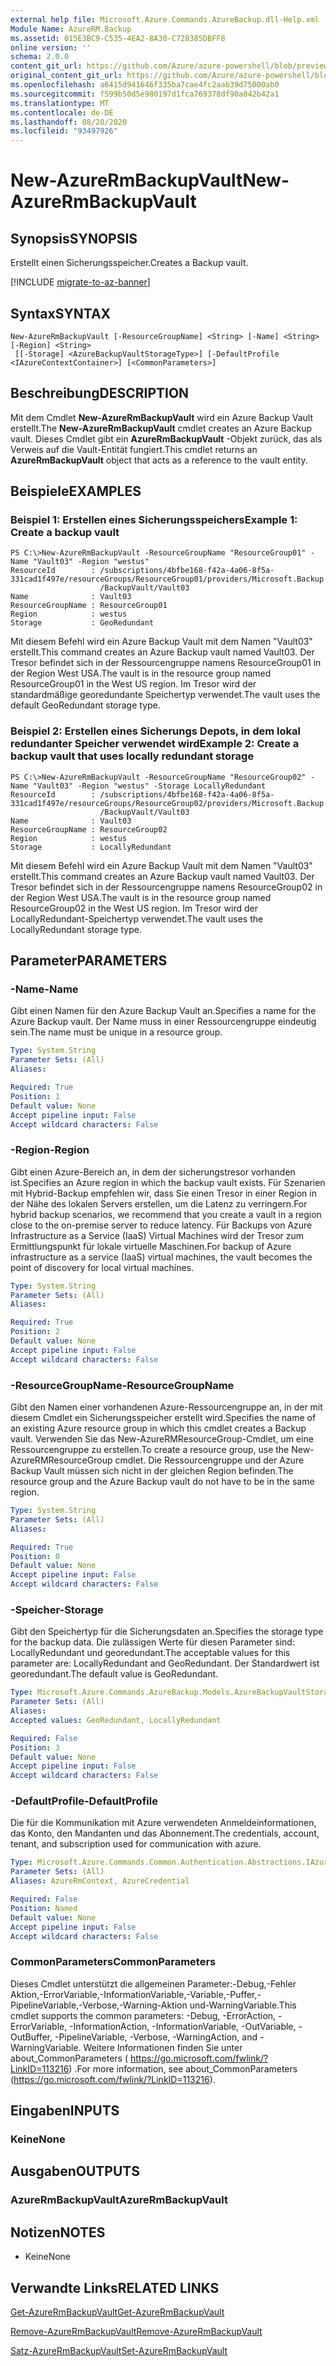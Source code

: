 ```yaml
---
external help file: Microsoft.Azure.Commands.AzureBackup.dll-Help.xml
Module Name: AzureRM.Backup
ms.assetid: 015E3BC9-C535-4EA2-8A30-C728385DBFF8
online version: ''
schema: 2.0.0
content_git_url: https://github.com/Azure/azure-powershell/blob/preview/src/ResourceManager/AzureBackup/Commands.AzureBackup/help/New-AzureRmBackupVault.md
original_content_git_url: https://github.com/Azure/azure-powershell/blob/preview/src/ResourceManager/AzureBackup/Commands.AzureBackup/help/New-AzureRmBackupVault.md
ms.openlocfilehash: a6415d941646f335ba7cae4fc2aab39d75000ab0
ms.sourcegitcommit: f599b50d5e980197d1fca769378df90a842b42a1
ms.translationtype: MT
ms.contentlocale: de-DE
ms.lasthandoff: 08/20/2020
ms.locfileid: "93497926"
---
```

# <span data-ttu-id="7990b-101">New-AzureRmBackupVault</span><span class="sxs-lookup"><span data-stu-id="7990b-101">New-AzureRmBackupVault</span></span>

## <span data-ttu-id="7990b-102">Synopsis</span><span class="sxs-lookup"><span data-stu-id="7990b-102">SYNOPSIS</span></span>
<span data-ttu-id="7990b-103">Erstellt einen Sicherungsspeicher.</span><span class="sxs-lookup"><span data-stu-id="7990b-103">Creates a Backup vault.</span></span>

[!INCLUDE [migrate-to-az-banner](../../includes/migrate-to-az-banner.md)]

## <span data-ttu-id="7990b-104">Syntax</span><span class="sxs-lookup"><span data-stu-id="7990b-104">SYNTAX</span></span>

```
New-AzureRmBackupVault [-ResourceGroupName] <String> [-Name] <String> [-Region] <String>
 [[-Storage] <AzureBackupVaultStorageType>] [-DefaultProfile <IAzureContextContainer>] [<CommonParameters>]
```

## <span data-ttu-id="7990b-105">Beschreibung</span><span class="sxs-lookup"><span data-stu-id="7990b-105">DESCRIPTION</span></span>
<span data-ttu-id="7990b-106">Mit dem Cmdlet **New-AzureRmBackupVault** wird ein Azure Backup Vault erstellt.</span><span class="sxs-lookup"><span data-stu-id="7990b-106">The **New-AzureRmBackupVault** cmdlet creates an Azure Backup vault.</span></span>
<span data-ttu-id="7990b-107">Dieses Cmdlet gibt ein **AzureRmBackupVault** -Objekt zurück, das als Verweis auf die Vault-Entität fungiert.</span><span class="sxs-lookup"><span data-stu-id="7990b-107">This cmdlet returns an **AzureRmBackupVault** object that acts as a reference to the vault entity.</span></span>

## <span data-ttu-id="7990b-108">Beispiele</span><span class="sxs-lookup"><span data-stu-id="7990b-108">EXAMPLES</span></span>

### <span data-ttu-id="7990b-109">Beispiel 1: Erstellen eines Sicherungsspeichers</span><span class="sxs-lookup"><span data-stu-id="7990b-109">Example 1: Create a backup vault</span></span>
```
PS C:\>New-AzureRmBackupVault -ResourceGroupName "ResourceGroup01" -Name "Vault03" -Region "westus"
ResourceId        : /subscriptions/4bfbe168-f42a-4a06-8f5a-331cad1f497e/resourceGroups/ResourceGroup01/providers/Microsoft.Backup
                    /BackupVault/Vault03
Name              : Vault03
ResourceGroupName : ResourceGroup01
Region            : westus
Storage           : GeoRedundant
```

<span data-ttu-id="7990b-110">Mit diesem Befehl wird ein Azure Backup Vault mit dem Namen "Vault03" erstellt.</span><span class="sxs-lookup"><span data-stu-id="7990b-110">This command creates an Azure Backup vault named Vault03.</span></span>
<span data-ttu-id="7990b-111">Der Tresor befindet sich in der Ressourcengruppe namens ResourceGroup01 in der Region West USA.</span><span class="sxs-lookup"><span data-stu-id="7990b-111">The vault is in the resource group named ResourceGroup01 in the West US region.</span></span>
<span data-ttu-id="7990b-112">Im Tresor wird der standardmäßige georedundante Speichertyp verwendet.</span><span class="sxs-lookup"><span data-stu-id="7990b-112">The vault uses the default GeoRedundant storage type.</span></span>

### <span data-ttu-id="7990b-113">Beispiel 2: Erstellen eines Sicherungs Depots, in dem lokal redundanter Speicher verwendet wird</span><span class="sxs-lookup"><span data-stu-id="7990b-113">Example 2: Create a backup vault that uses locally redundant storage</span></span>
```
PS C:\>New-AzureRmBackupVault -ResourceGroupName "ResourceGroup02" -Name "Vault03" -Region "westus" -Storage LocallyRedundant
ResourceId        : /subscriptions/4bfbe168-f42a-4a06-8f5a-331cad1f497e/resourceGroups/ResourceGroup02/providers/Microsoft.Backup
                    /BackupVault/Vault03
Name              : Vault03
ResourceGroupName : ResourceGroup02
Region            : westus
Storage           : LocallyRedundant
```

<span data-ttu-id="7990b-114">Mit diesem Befehl wird ein Azure Backup Vault mit dem Namen "Vault03" erstellt.</span><span class="sxs-lookup"><span data-stu-id="7990b-114">This command creates an Azure Backup vault named Vault03.</span></span>
<span data-ttu-id="7990b-115">Der Tresor befindet sich in der Ressourcengruppe namens ResourceGroup02 in der Region West USA.</span><span class="sxs-lookup"><span data-stu-id="7990b-115">The vault is in the resource group named ResourceGroup02 in the West US region.</span></span>
<span data-ttu-id="7990b-116">Im Tresor wird der LocallyRedundant-Speichertyp verwendet.</span><span class="sxs-lookup"><span data-stu-id="7990b-116">The vault uses the LocallyRedundant storage type.</span></span>

## <span data-ttu-id="7990b-117">Parameter</span><span class="sxs-lookup"><span data-stu-id="7990b-117">PARAMETERS</span></span>

### <span data-ttu-id="7990b-118">-Name</span><span class="sxs-lookup"><span data-stu-id="7990b-118">-Name</span></span>
<span data-ttu-id="7990b-119">Gibt einen Namen für den Azure Backup Vault an.</span><span class="sxs-lookup"><span data-stu-id="7990b-119">Specifies a name for the Azure Backup vault.</span></span>
<span data-ttu-id="7990b-120">Der Name muss in einer Ressourcengruppe eindeutig sein.</span><span class="sxs-lookup"><span data-stu-id="7990b-120">The name must be unique in a resource group.</span></span>

```yaml
Type: System.String
Parameter Sets: (All)
Aliases: 

Required: True
Position: 1
Default value: None
Accept pipeline input: False
Accept wildcard characters: False
```

### <span data-ttu-id="7990b-121">-Region</span><span class="sxs-lookup"><span data-stu-id="7990b-121">-Region</span></span>
<span data-ttu-id="7990b-122">Gibt einen Azure-Bereich an, in dem der sicherungstresor vorhanden ist.</span><span class="sxs-lookup"><span data-stu-id="7990b-122">Specifies an Azure region in which the backup vault exists.</span></span>
<span data-ttu-id="7990b-123">Für Szenarien mit Hybrid-Backup empfehlen wir, dass Sie einen Tresor in einer Region in der Nähe des lokalen Servers erstellen, um die Latenz zu verringern.</span><span class="sxs-lookup"><span data-stu-id="7990b-123">For hybrid backup scenarios, we recommend that you create a vault in a region close to the on-premise server to reduce latency.</span></span>
<span data-ttu-id="7990b-124">Für Backups von Azure Infrastructure as a Service (IaaS) Virtual Machines wird der Tresor zum Ermittlungspunkt für lokale virtuelle Maschinen.</span><span class="sxs-lookup"><span data-stu-id="7990b-124">For backup of Azure infrastructure as a service (IaaS) virtual machines, the vault becomes the point of discovery for local virtual machines.</span></span>

```yaml
Type: System.String
Parameter Sets: (All)
Aliases: 

Required: True
Position: 2
Default value: None
Accept pipeline input: False
Accept wildcard characters: False
```

### <span data-ttu-id="7990b-125">-ResourceGroupName</span><span class="sxs-lookup"><span data-stu-id="7990b-125">-ResourceGroupName</span></span>
<span data-ttu-id="7990b-126">Gibt den Namen einer vorhandenen Azure-Ressourcengruppe an, in der mit diesem Cmdlet ein Sicherungsspeicher erstellt wird.</span><span class="sxs-lookup"><span data-stu-id="7990b-126">Specifies the name of an existing Azure resource group in which this cmdlet creates a Backup vault.</span></span>
<span data-ttu-id="7990b-127">Verwenden Sie das New-AzureRMResourceGroup-Cmdlet, um eine Ressourcengruppe zu erstellen.</span><span class="sxs-lookup"><span data-stu-id="7990b-127">To create a resource group, use the New-AzureRMResourceGroup cmdlet.</span></span>
<span data-ttu-id="7990b-128">Die Ressourcengruppe und der Azure Backup Vault müssen sich nicht in der gleichen Region befinden.</span><span class="sxs-lookup"><span data-stu-id="7990b-128">The resource group and the Azure Backup vault do not have to be in the same region.</span></span>

```yaml
Type: System.String
Parameter Sets: (All)
Aliases: 

Required: True
Position: 0
Default value: None
Accept pipeline input: False
Accept wildcard characters: False
```

### <span data-ttu-id="7990b-129">-Speicher</span><span class="sxs-lookup"><span data-stu-id="7990b-129">-Storage</span></span>
<span data-ttu-id="7990b-130">Gibt den Speichertyp für die Sicherungsdaten an.</span><span class="sxs-lookup"><span data-stu-id="7990b-130">Specifies the storage type for the backup data.</span></span>
<span data-ttu-id="7990b-131">Die zulässigen Werte für diesen Parameter sind: LocallyRedundant und georedundant.</span><span class="sxs-lookup"><span data-stu-id="7990b-131">The acceptable values for this parameter are: LocallyRedundant and GeoRedundant.</span></span>
<span data-ttu-id="7990b-132">Der Standardwert ist georedundant.</span><span class="sxs-lookup"><span data-stu-id="7990b-132">The default value is GeoRedundant.</span></span>

```yaml
Type: Microsoft.Azure.Commands.AzureBackup.Models.AzureBackupVaultStorageType
Parameter Sets: (All)
Aliases: 
Accepted values: GeoRedundant, LocallyRedundant

Required: False
Position: 3
Default value: None
Accept pipeline input: False
Accept wildcard characters: False
```

### <span data-ttu-id="7990b-133">-DefaultProfile</span><span class="sxs-lookup"><span data-stu-id="7990b-133">-DefaultProfile</span></span>
<span data-ttu-id="7990b-134">Die für die Kommunikation mit Azure verwendeten Anmeldeinformationen, das Konto, den Mandanten und das Abonnement.</span><span class="sxs-lookup"><span data-stu-id="7990b-134">The credentials, account, tenant, and subscription used for communication with azure.</span></span>

```yaml
Type: Microsoft.Azure.Commands.Common.Authentication.Abstractions.IAzureContextContainer
Parameter Sets: (All)
Aliases: AzureRmContext, AzureCredential

Required: False
Position: Named
Default value: None
Accept pipeline input: False
Accept wildcard characters: False
```

### <span data-ttu-id="7990b-135">CommonParameters</span><span class="sxs-lookup"><span data-stu-id="7990b-135">CommonParameters</span></span>
<span data-ttu-id="7990b-136">Dieses Cmdlet unterstützt die allgemeinen Parameter:-Debug,-Fehler Aktion,-ErrorVariable,-InformationVariable,-Variable,-Puffer,-PipelineVariable,-Verbose,-Warning-Aktion und-WarningVariable.</span><span class="sxs-lookup"><span data-stu-id="7990b-136">This cmdlet supports the common parameters: -Debug, -ErrorAction, -ErrorVariable, -InformationAction, -InformationVariable, -OutVariable, -OutBuffer, -PipelineVariable, -Verbose, -WarningAction, and -WarningVariable.</span></span> <span data-ttu-id="7990b-137">Weitere Informationen finden Sie unter about_CommonParameters ( https://go.microsoft.com/fwlink/?LinkID=113216) .</span><span class="sxs-lookup"><span data-stu-id="7990b-137">For more information, see about_CommonParameters (https://go.microsoft.com/fwlink/?LinkID=113216).</span></span>

## <span data-ttu-id="7990b-138">Eingaben</span><span class="sxs-lookup"><span data-stu-id="7990b-138">INPUTS</span></span>

### <span data-ttu-id="7990b-139">Keine</span><span class="sxs-lookup"><span data-stu-id="7990b-139">None</span></span>

## <span data-ttu-id="7990b-140">Ausgaben</span><span class="sxs-lookup"><span data-stu-id="7990b-140">OUTPUTS</span></span>

### <span data-ttu-id="7990b-141">AzureRmBackupVault</span><span class="sxs-lookup"><span data-stu-id="7990b-141">AzureRmBackupVault</span></span>

## <span data-ttu-id="7990b-142">Notizen</span><span class="sxs-lookup"><span data-stu-id="7990b-142">NOTES</span></span>
* <span data-ttu-id="7990b-143">Keine</span><span class="sxs-lookup"><span data-stu-id="7990b-143">None</span></span>

## <span data-ttu-id="7990b-144">Verwandte Links</span><span class="sxs-lookup"><span data-stu-id="7990b-144">RELATED LINKS</span></span>

[<span data-ttu-id="7990b-145">Get-AzureRmBackupVault</span><span class="sxs-lookup"><span data-stu-id="7990b-145">Get-AzureRmBackupVault</span></span>](./Get-AzureRmBackupVault.md)

[<span data-ttu-id="7990b-146">Remove-AzureRmBackupVault</span><span class="sxs-lookup"><span data-stu-id="7990b-146">Remove-AzureRmBackupVault</span></span>](./Remove-AzureRmBackupVault.md)

[<span data-ttu-id="7990b-147">Satz-AzureRmBackupVault</span><span class="sxs-lookup"><span data-stu-id="7990b-147">Set-AzureRmBackupVault</span></span>](./Set-AzureRmBackupVault.md)


